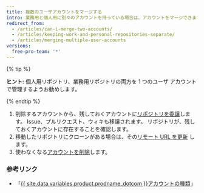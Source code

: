 ```yaml
---
title: 複数のユーザアカウントをマージする
intro: 業務用と個人用に別々のアカウントを持っている場合は、アカウントをマージできます。
redirect_from:
  - /articles/can-i-merge-two-accounts/
  - /articles/keeping-work-and-personal-repositories-separate/
  - /articles/merging-multiple-user-accounts
versions:
  free-pro-team: '*'
---
```


{% tip %}

**ヒント:** 個人用リポジトリ、業務用リポジトリの両方を 1 つのユーザ アカウントで管理するようお勧めします。

{% endtip %}

1. 削除するアカウントから、残しておくアカウントに[リポジトリを委譲](/articles/how-to-transfer-a-repository)します。 Issue、プルリクエスト、ウィキも移譲されます。 リポジトリが、残しておくアカウントに存在することを確認します。
2. 移動したリポジトリにクローンがある場合は、その[リモート URL を更新](/articles/changing-a-remote-s-url) します。
3. 使わなくなる[アカウントを削除](/articles/deleting-your-user-account)します。

### 参考リンク

- 「[{{ site.data.variables.product.prodname_dotcom }}アカウントの種類](/articles/types-of-github-accounts)」
